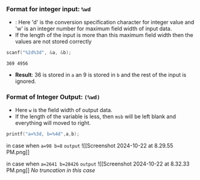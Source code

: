 ### Format for integer input: `%wd`
- : Here 'd' is the conversion specification character for integer value and 'w' is an integer number for maximum field width of input data.
- If the length of the input is more than this maximum field width then the values are not stored correctly
```c
scanf("%2d%3d", &a, &b);
```

```Input
369 4956
```

- **Result**: 36 is stored in `a` an 9 is stored in `b` and the rest of the input is ignored.

### Format of Integer Output: `(%wd)`
- Here `w` is the field width of output data.
- If the length of the variable is less, then `msb` will be left blank and everything will moved to right.
```c
printf("a=%3d, b=%4d",a,b);
```

in case when `a=98 b=8`
```output```
![[Screenshot 2024-10-22 at 8.29.55 PM.png]]

in case when `a=2641 b=28426`
```output```
![[Screenshot 2024-10-22 at 8.32.33 PM.png]]
_No truncation in this case_

